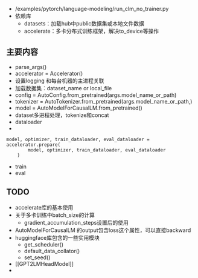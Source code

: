 - /examples/pytorch/language-modeling/run_clm_no_trainer.py
- 依赖库
	- datasets：加载hub中public数据集或本地文件数据
	- accelerate：多卡分布式训练框架，解决to_device等操作

## 主要内容

- parse_args()
- accelerator = Accelerator()
- 设置logging 和每台机器的主进程关联
- 加载数据集：dataset_name or local_file
- config = AutoConfig.from_pretrained(args.model_name_or_path)
- tokenizer = AutoTokenizer.from_pretrained(args.model_name_or_path,)
- model = AutoModelForCausalLM.from_pretrained()
- dataset多进程处理，tokenize和concat
- dataloader
- 
```
model, optimizer, train_dataloader, eval_dataloader = accelerator.prepare(
        model, optimizer, train_dataloader, eval_dataloader
    )
```

- train
- eval
## TODO
- accelerate库的基本使用
- 关于多卡训练中batch_size的计算
	- gradient_accumulation_steps设置后的使用
- AutoModelForCausalLM 的output包含loss这个属性，可以直接backward
- huggingface库包含的一些实用模块
	- get_scheduler()
	- default_data_collator()
	- set_seed()
- [[GPT2LMHeadModel]]
- 